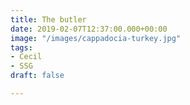 ```yaml
---
title: The butler
date: 2019-02-07T12:37:00.000+00:00
image: "/images/cappadocia-turkey.jpg"
tags:
- Cecil
- SSG
draft: false

---
```

